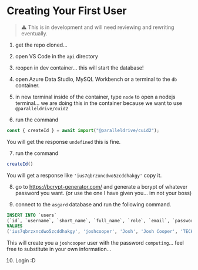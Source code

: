 # Creating Your First User

> :warning: This is in development and will need reviewing and rewriting eventually.


1. get the repo cloned...

2. open VS Code in the `api` directory

3. reopen in dev container... this will start the database!

4. open Azure Data Studio, MySQL Workbench or a terminal to the `db` container.

5. in new terminal inside of the container, type `node` to open a nodejs terminal... we are doing this in the container because we want to use `@paralleldrive/cuid2`

6. run the command 
```ts 
const { createId } = await import("@paralleldrive/cuid2");
```
You will get the response `undefined` this is fine.

7. run the command
```ts
createId()
```
You will get a response like `'ius7qbrzxncdwo5zcddhakgy'` copy it.

8. go to https://bcrypt-generator.com/ and generate a bcrypt of whatever password you want. (or use the one I have given you... im not your boss)

9. connect to the `asgard` database and run the following command.

```sql
INSERT INTO `users` 
(`id`, `username`, `short_name`, `full_name`, `role`, `email`, `password`, `creation_date`, `reset_token`, `reset_token_expiry`, `profile_picture_url`, `is_deleted`, `initials`) 
VALUES 
('ius7qbrzxncdwo5zcddhakgy', 'joshcooper', 'Josh', 'Josh Cooper', 'TECHNICIAN', 'joshcooper@lincoln.ac.uk', '$2a$12$l5YP7j9UcVujD9NBzfwlk.j9f85A4Kigml24K2mhZpka2STgjZmOa', NOW(), NULL, NULL, NULL, 0, 'JC');
```

This will create you a `joshcooper` user with the password `computing`... feel free to substitute in your own information...

10. Login :D